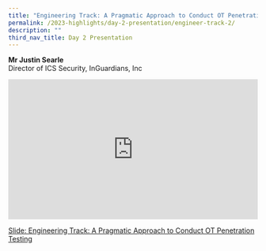 ```yaml
---
title: "Engineering Track: A Pragmatic Approach to Conduct OT Penetration Testing"
permalink: /2023-highlights/day-2-presentation/engineer-track-2/
description: ""
third_nav_title: Day 2 Presentation
---
```

<b>Mr Justin Searle</b><br> Director of ICS Security, InGuardians, Inc

<div class="video-container">
<iframe width="853" height="315" src="https://www.youtube.com/embed/6HYEyx-RFsc?si=9O-ltLVHSDBdvyUb" frameborder="0" allow="accelerometer; autoplay; encrypted-media; gyroscope; picture-in-picture" allowfullscreen=""></iframe></div>

[Slide: Engineering Track: A Pragmatic Approach to Conduct OT Penetration Testing](/files/OTCEP%202023%20Material/13%20A%20pregmatic%20approach.pdf)





<style type="text/css"> 
	    .video-container {
      position: relative;
      padding-bottom: 56.25%; /* 16:9 */
      height: 0;
    }
    .video-container iframe {
      position: absolute;
      top: 0;
      left: 0;
      width: 100%;
      height: 100%;
    }
	</style>